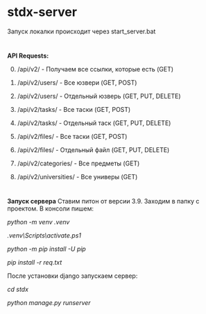 # stdx-server

Запуск локалки происходит через start_server.bat
#
<b>API Requests:</b>

0. /api/v2/ - Получаем все ссылки, которые есть (GET)

1. /api/v2/users/ - Все юзвери (GET, POST)

2. /api/v2/users/<pk> - Отдельный юзверь (GET, PUT, DELETE)

3. /api/v2/tasks/ - Все таски (GET, POST)

4. /api/v2/tasks/<pk> - Отдельный таск (GET, PUT, DELETE)

5. /api/v2/files/ - Все таски (GET, POST)

6. /api/v2/files/<pk> - Отдельный файл (GET, PUT, DELETE)

7. /api/v2/categories/ - Все предметы (GET)

8. /api/v2/universities/ - Все универы (GET)
#
<b>Запуск сервера</b>
Ставим питон от версии 3.9. Заходим в папку с проектом. В консоли пишем:

*python -m venv .venv*

*.venv\Scripts\activate.ps1*

*python -m pip install -U pip*

*pip install -r req.txt*

После установки django запускаем сервер:

*cd stdx*

*python manage.py runserver*
